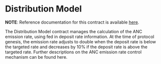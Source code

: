 # Distribution Model

**NOTE**: Reference documentation for this contract is available [here](https://app.gitbook.com/@anchor-protocol/s/anchor-2/smart-contracts/money-market/distribution-model).


The Distribution Model contract manages the calculation of the ANC emission rate, 
using fed in deposit rate information. At the time of protocol genesis, the 
emission rate adjusts to double when the deposit rate is below the targeted rate 
and decreases by 10% if the deposit rate is above the targeted rate. Further 
descriptions on the ANC emission rate control mechanism can be found here.
